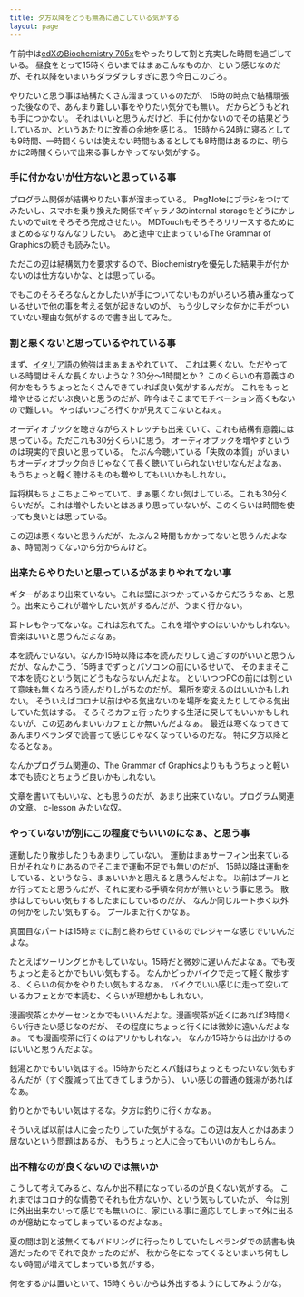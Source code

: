```yaml
---
title: 夕方以降をどうも無為に過ごしている気がする
layout: page
---
```

午前中は[edXのBiochemistry 705x](https://karino2.github.io/Biochemistry705x/Home)をやったりして割と充実した時間を過ごしている。
昼食をとって15時くらいまではまぁこんなものか、という感じなのだが、それ以降をいまいちダラダラしすぎに思う今日このごろ。

やりたいと思う事は結構たくさん溜まっているのだが、
15時の時点で結構頑張った後なので、あんまり難しい事をやりたい気分でも無い。
だからどうもどれも手につかない。
それはいいと思うんだけど、手に付かないのでその結果どうしているか、というあたりに改善の余地を感じる。
15時から24時に寝るとしても9時間、一時間くらいは使えない時間もあるとしても8時間はあるのに、明らかに2時間くらいで出来る事しかやってない気がする。

### 手に付かないが仕方ないと思っている事

プログラム関係が結構やりたい事が溜まっている。
PngNoteにブラシをつけてみたいし、スマホを乗り換えた関係でギャラノ3のinternal storageをどうにかしたいのでuitをそろそろ完成させたい。
MDTouchもそろそろリリースするためにまとめるなりなんなりしたい。
あと途中で止まっているThe Grammar of Graphicsの続きも読みたい。

ただこの辺は結構気力を要求するので、Biochemistryを優先した結果手が付かないのは仕方ないかな、とは思っている。

でもこのそろそろなんとかしたいが手についてないものがいろいろ積み重なっているせいで他の事を考える気が起きないのが、
もう少しマシな何かに手がついていない理由な気がするので書き出してみた。

### 割と悪くないと思っているやれている事

まず、[イタリア語の勉強](https://karino2.github.io/RandomThoughts/%E3%82%A4%E3%82%BF%E3%83%AA%E3%82%A2%E8%AA%9E)はまぁまぁやれていて、
これは悪くない。ただやっている時間はそんな長くないような？30分〜1時間とか？
このくらいの有意義さの何かをもうちょっとたくさんできていれば良い気がするんだが。
これをもっと増やせるとだいぶ良いと思うのだが、昨今はそこまでモチベーション高くもないので難しい。
やっぱいつごろ行くかが見えてこないとねぇ。

オーディオブックを聴きながらストレッチも出来ていて、これも結構有意義には思っている。ただこれも30分くらいに思う。
オーディオブックを増やすというのは現実的で良いと思っている。
たぶん今聴いている「失敗の本質」がいまいちオーディオブック向きじゃなくて長く聴いていられないせいなんだよなぁ。
もうちょっと軽く聴けるものも増やしてもいいかもしれない。

詰将棋もちょこちょこやっていて、まぁ悪くない気はしている。これも30分くらいだが。これは増やしたいとはあまり思っていないが、このくらいは時間を使っても良いとは思っている。

この辺は悪くないと思うんだが、たぶん２時間もかかってないと思うんだよなぁ、時間測ってないから分からんけど。

### 出来たらやりたいと思っているがあまりやれてない事

ギターがあまり出来ていない。これは壁にぶつかっているからだろうなぁ、と思う。出来たらこれが増やしたい気がするんだが、うまく行かない。

耳トレもやってないな。これは忘れてた。これを増やすのはいいかもしれない。
音楽はいいと思うんだよなぁ。

本を読んでいない。なんか15時以降は本を読んだりして過ごすのがいいと思うんだが、なんかこう、15時までずっとパソコンの前にいるせいで、
そのままそこで本を読むという気にどうもならないんだよな。
といいつつPCの前には割といて意味も無くなろう読んだりしがちなのだが。
場所を変えるのはいいかもしれない。
そういえばコロナ以前はやる気出ないのを場所を変えたりしてやる気出していた気はする。
そろそろカフェ行ったりする生活に戻してもいいかもしれないが、この辺あんまいいカフェとか無いんだよなぁ。
最近は寒くなってきてあんまりベランダで読書って感じじゃなくなっているのだな。
特に夕方以降となるとなぁ。

なんかプログラム関連の、The Grammar of Graphicsよりももうちょっと軽い本でも読むとちょうど良いかもしれない。

文章を書いてもいいな、とも思うのだが、あまり出来ていない。プログラム関連の文章。
c-lesson みたいな奴。

### やっていないが別にこの程度でもいいのになぁ、と思う事

運動したり散歩したりもあまりしていない。
運動はまぁサーフィン出来ている日がそれなりにあるのでそこまで運動不足でも無いのだが、
15時以降は運動をしている、というなら、まぁいいかと思えると思うんだよな。
以前はプールとか行ってたと思うんだが、それに変わる手頃な何かが無いという事に思う。
散歩はしてもいい気もするしたまにしているのだが、
なんか同じルート歩く以外の何かをしたい気もする。
プールまた行くかなぁ。

真面目なパートは15時までに割と終わらせているのでレジャーな感じでいいんだよな。

たとえばツーリングとかもしていない。15時だと微妙に遅いんだよなぁ。でも夜ちょっと走るとかでもいい気もする。
なんかどっかバイクで走って軽く散歩する、くらいの何かをやりたい気もするなぁ。
バイクでいい感じに走って空いているカフェとかで本読む、くらいが理想かもしれない。

漫画喫茶とかゲーセンとかでもいいんだよな。漫画喫茶が近くにあれば3時間くらい行きたい感じなのだが、
その程度にちょっと行くには微妙に遠いんだよなぁ。
でも漫画喫茶に行くのはアリかもしれない。
なんか15時からは出かけるのはいいと思うんだよな。

銭湯とかでもいい気はする。15時からだとスパ銭はちょっともったいない気もするんだが（すぐ腹減って出てきてしまうから）、
いい感じの普通の銭湯があればなぁ。

釣りとかでもいい気はするな。夕方は釣りに行くかなぁ。

そういえば以前は人に会ったりしていた気がするな。この辺は友人とかはあまり居ないという問題はあるが、
もうちょっと人に会ってもいいのかもしらん。

### 出不精なのが良くないのでは無いか

こうして考えてみると、なんか出不精になっているのが良くない気がする。
これまではコロナ的な情勢でそれも仕方ないか、という気もしていたが、
今は別に外出出来ないって感じでも無いのに、家にいる事に適応してしまって外に出るのが億劫になってしまっているのだよなぁ。

夏の間は割と波無くてもパドリングに行ったりしていたしベランダでの読書も快適だったのでそれで良かったのだが、
秋から冬になってくるといまいち何もしない時間が増えてしまっている気がする。

何をするかは置いといて、15時くらいからは外出するようにしてみようかな。